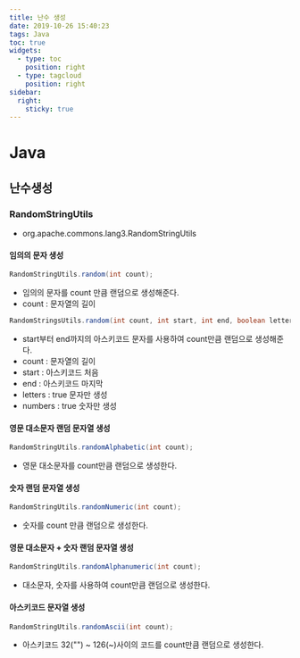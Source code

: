 ```yaml
---
title: 난수 생성
date: 2019-10-26 15:40:23
tags: Java
toc: true
widgets:
  - type: toc
    position: right
  - type: tagcloud
    position: right
sidebar:
  right:
    sticky: true
---
```


# Java

## 난수생성
<!-- more -->
### RandomStringUtils

- org.apache.commons.lang3.RandomStringUtils

#### 임의의 문자 생성

```java
RandomStringUtils.random(int count);
```

- 임의의 문자를 count 만큼 랜덤으로 생성해준다.
- count : 문자열의 길이

```java
RandomStringsUtils.random(int count, int start, int end, boolean letters, boolean number)
```

- start부터 end까지의 아스키코드 문자를 사용하여 count만큼 랜덤으로 생성해준다.
- count : 문자열의 길이
- start : 아스키코드 처음
- end :  아스키코드 마지막
- letters : true 문자만 생성
- numbers : true 숫자만 생성

####  영문 대소문자 랜덤 문자열 생성

```java
RandomStringUtils.randomAlphabetic(int count);
```

- 영문 대소문자를 count만큼 랜덤으로 생성한다.

#### 숫자 랜덤 문자열 생성

```java
RandomStringUtils.randomNumeric(int count);
```

- 숫자를 count 만큼 랜덤으로 생성한다.

#### 영문 대소문자 + 숫자 랜덤 문자열 생성

```java
RandomStringUtils.randomAlphanumeric(int count);
```

- 대소문자, 숫자를 사용하여 count만큼 랜덤으로 생성한다.

#### 아스키코드 문자열 생성

```java
RandomStringUtils.randomAscii(int count);
```

- 아스키코드 32("") ~ 126(~)사이의 코드를 count만큼 랜덤으로 생성한다.

<br><br>
